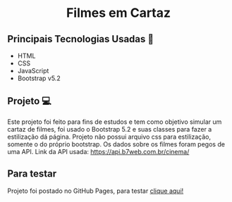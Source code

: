 <h1 align="center">Filmes em Cartaz</h1>

## Principais Tecnologias Usadas 📓
<ul>
    <li>HTML</li>
    <li>CSS</li>
    <li>JavaScript</li>
    <li>Bootstrap v5.2</li>    
</ul>

## Projeto 💻
Este projeto foi feito para fins de estudos e tem como objetivo simular um cartaz de filmes, foi usado o Bootstrap 5.2 e suas classes para fazer a estilização dá página. Projeto não possui arquivo css para estilização, somente o do próprio bootstrap.
Os dados sobre os filmes foram pegos de uma API. Link da API usada: https://api.b7web.com.br/cinema/

## Para testar
Projeto foi postado no GitHub Pages, para testar <a href="https://ladsonmario.github.io/bootstrap-movies-posters/">clique aqui!</a>
